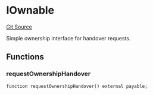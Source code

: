 # IOwnable
[Git Source](https://github.com/NaniDAO/accounts/blob/5fb58fdce3270268f936c106a598fde6c6147d24/src/ownership/Keys.sol)

Simple ownership interface for handover requests.


## Functions
### requestOwnershipHandover


```solidity
function requestOwnershipHandover() external payable;
```

